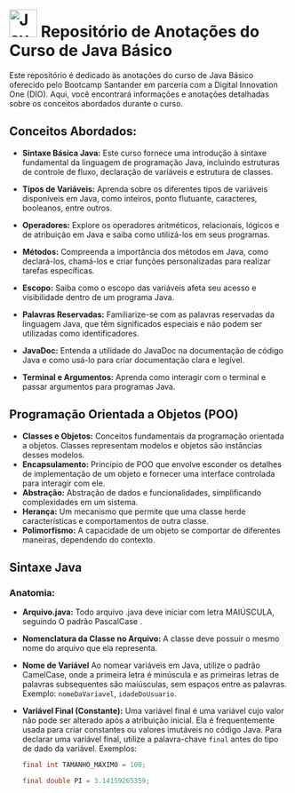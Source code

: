 
  # <img src="https://cdn.icon-icons.com/icons2/2415/PNG/512/java_original_wordmark_logo_icon_146459.png" alt="Java Logo" width="50"/> Repositório de Anotações do Curso de Java Básico



Este repositório é dedicado às anotações do curso de Java Básico oferecido pelo Bootcamp Santander em parceria com a Digital Innovation One (DIO). Aqui, você encontrará informações e anotações detalhadas sobre os conceitos abordados durante o curso.

## Conceitos Abordados:

- **Sintaxe Básica Java:** Este curso fornece uma introdução à sintaxe fundamental da linguagem de programação Java, incluindo estruturas de controle de fluxo, declaração de variáveis e estrutura de classes.

- **Tipos de Variáveis:** Aprenda sobre os diferentes tipos de variáveis disponíveis em Java, como inteiros, ponto flutuante, caracteres, booleanos, entre outros.

- **Operadores:** Explore os operadores aritméticos, relacionais, lógicos e de atribuição em Java e saiba como utilizá-los em seus programas.

- **Métodos:** Compreenda a importância dos métodos em Java, como declará-los, chamá-los e criar funções personalizadas para realizar tarefas específicas.

- **Escopo:** Saiba como o escopo das variáveis afeta seu acesso e visibilidade dentro de um programa Java.

- **Palavras Reservadas:** Familiarize-se com as palavras reservadas da linguagem Java, que têm significados especiais e não podem ser utilizadas como identificadores.

- **JavaDoc:** Entenda a utilidade do JavaDoc na documentação de código Java e como usá-lo para criar documentação clara e legível.

- **Terminal e Argumentos:** Aprenda como interagir com o terminal e passar argumentos para programas Java.

## Programação Orientada a Objetos (POO)

- **Classes e Objetos:** Conceitos fundamentais da programação orientada a objetos. Classes representam modelos e objetos são instâncias desses modelos.
- **Encapsulamento:** Princípio de POO que envolve esconder os detalhes de implementação de um objeto e fornecer uma interface controlada para interagir com ele.
- **Abstração:** Abstração de dados e funcionalidades, simplificando complexidades em um sistema.
- **Herança:** Um mecanismo que permite que uma classe herde características e comportamentos de outra classe.
- **Polimorfismo:** A capacidade de um objeto se comportar de diferentes maneiras, dependendo do contexto.

## Sintaxe Java

### Anatomia:

- **Arquivo.java:** Todo arquivo .java deve iniciar com letra MAIÚSCULA, seguindo O padrão PascalCase .
- **Nomenclatura da Classe no Arquivo:** A classe deve possuir o mesmo nome do arquivo que ela representa.
- **Nome de Variável** Ao nomear variáveis em Java, utilize o padrão CamelCase, onde a primeira letra é minúscula e as primeiras letras de palavras subsequentes são maiúsculas, sem espaços entre as palavras. Exemplo: `nomeDaVariavel`, `idadeDoUsuario`.
- **Variável Final (Constante):** Uma variável final é uma variável cujo valor não pode ser alterado após a atribuição inicial. Ela é frequentemente usada para criar constantes ou valores imutáveis no código Java. Para declarar uma variável final, utilize a palavra-chave `final` antes do tipo de dado da variável. Exemplos:

   ```java
   final int TAMANHO_MAXIMO = 100;

   final double PI = 3.14159265359;
   ```
